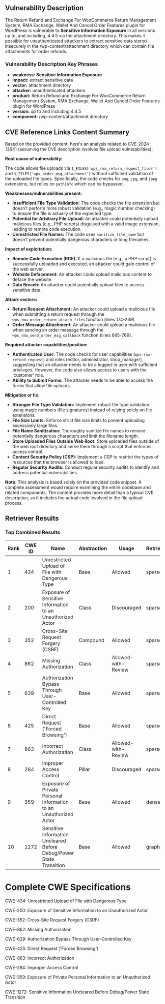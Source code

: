 ## Vulnerability Description
The Return Refund and Exchange For WooCommerce Return Management System, RMA Exchange, Wallet And Cancel Order Features plugin for WordPress is vulnerable to **Sensitive Information Exposure** in all versions up to, and including, 4.4.5 via the attachment directory. This makes it possible for unauthenticated attackers to extract sensitive data stored insecurely in the /wp-content/attachment directory which can contain file attachments for order refunds.

### Vulnerability Description Key Phrases
- **weakness:** **Sensitive Information Exposure**
- **impact:** extract sensitive data
- **vector:** attachment directory
- **attacker:** unauthenticated attackers
- **product:** Return Refund and Exchange For WooCommerce Return Management System, RMA Exchange, Wallet And Cancel Order Features plugin for WordPress
- **version:** up to and including 4.4.5
- **component:** /wp-content/attachment directory

## CVE Reference Links Content Summary
Based on the provided content, here's an analysis related to CVE-2024-13641 (assuming the CVE description involves file upload vulnerabilities):

**Root cause of vulnerability:**

The code allows file uploads via `$_FILES['wps_rma_return_request_files']` and `$_FILES['wps_order_msg_attachment']` without sufficient validation of the uploaded file types.  Specifically, the code checks for `png`, `jpg`, and `jpeg` extensions, but relies on `pathinfo` which can be bypassed.

**Weaknesses/vulnerabilities present:**

*   **Insufficient File Type Validation:** The code checks the file extension but doesn't perform more robust validation (e.g., magic number checking) to ensure the file is actually of the expected type.
*   **Potential for Arbitrary File Upload:**  An attacker could potentially upload malicious files (e.g., PHP scripts) disguised with a valid image extension, leading to remote code execution.
*   **Unrestricted File Names:** The code uses `sanitize_file_name` but doesn't prevent potentially dangerous characters or long filenames.

**Impact of exploitation:**

*   **Remote Code Execution (RCE):** If a malicious file (e.g., a PHP script) is successfully uploaded and executed, an attacker could gain control of the web server.
*   **Website Defacement:** An attacker could upload malicious content to deface the website.
*   **Data Breach:** An attacker could potentially upload files to access sensitive data.

**Attack vectors:**

*   **Return Request Attachment:** An attacker could upload a malicious file when submitting a return request through the `wps_rma_order_return_attach_files` function (lines 174-239).
*   **Order Message Attachment:** An attacker could upload a malicious file when sending an order message through the `wps_rma_send_order_msg_callback` function (lines 665-769).

**Required attacker capabilities/position:**

*   **Authenticated User:** The code checks for user capabilities (`wps-rma-refund-request`) and roles (editor, administrator, shop\_manager), suggesting that an attacker needs to be a logged-in user with sufficient privileges. However, the code also allows access to users with the 'customer' role.
*   **Ability to Submit Forms:** The attacker needs to be able to access the forms that allow file uploads.

**Mitigation or fix:**

*   **Stronger File Type Validation:** Implement robust file type validation using magic numbers (file signatures) instead of relying solely on file extensions.
*   **File Size Limits:** Enforce strict file size limits to prevent uploading excessively large files.
*   **File Name Sanitization:**  Thoroughly sanitize file names to remove potentially dangerous characters and limit the filename length.
*   **Store Uploaded Files Outside Web Root:** Store uploaded files outside of the web root directory and serve them through a script that enforces access control.
*   **Content Security Policy (CSP):** Implement a CSP to restrict the types of resources that the browser is allowed to load.
*   **Regular Security Audits:** Conduct regular security audits to identify and address potential vulnerabilities.

**Note:** This analysis is based solely on the provided code snippet. A complete assessment would require examining the entire codebase and related components. The content provides more detail than a typical CVE description, as it includes the actual code involved in the file upload process.

## Retriever Results

### Top Combined Results

| Rank | CWE ID | Name | Abstraction | Usage  | Retrievers | Individual Scores |
|------|--------|------|-------------|-------|------------|-------------------|
| 1 | 434 | Unrestricted Upload of File with Dangerous Type | Base | Allowed | sparse | 0.342 |
| 2 | 200 | Exposure of Sensitive Information to an Unauthorized Actor | Class | Discouraged | sparse | 0.340 |
| 3 | 352 | Cross-Site Request Forgery (CSRF) | Compound | Allowed | sparse | 0.332 |
| 4 | 862 | Missing Authorization | Class | Allowed-with-Review | sparse | 0.329 |
| 5 | 639 | Authorization Bypass Through User-Controlled Key | Base | Allowed | sparse | 0.325 |
| 6 | 425 | Direct Request ('Forced Browsing') | Base | Allowed | sparse | 0.325 |
| 7 | 863 | Incorrect Authorization | Class | Allowed-with-Review | sparse | 0.321 |
| 8 | 284 | Improper Access Control | Pillar | Discouraged | sparse | 0.319 |
| 9 | 359 | Exposure of Private Personal Information to an Unauthorized Actor | Base | Allowed | dense | 0.524 |
| 10 | 1272 | Sensitive Information Uncleared Before Debug/Power State Transition | Base | Allowed | graph | 0.002 |



# Complete CWE Specifications

CWE-434: Unrestricted Upload of File with Dangerous Type

CWE-200: Exposure of Sensitive Information to an Unauthorized Actor

CWE-352: Cross-Site Request Forgery (CSRF)

CWE-862: Missing Authorization

CWE-639: Authorization Bypass Through User-Controlled Key

CWE-425: Direct Request ('Forced Browsing')

CWE-863: Incorrect Authorization

CWE-284: Improper Access Control

CWE-359: Exposure of Private Personal Information to an Unauthorized Actor

CWE-1272: Sensitive Information Uncleared Before Debug/Power State Transition